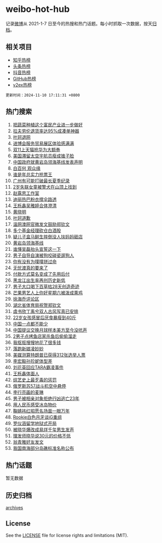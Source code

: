 # weibo-hot-hub

记录[微博](https://www.weibo.com)从 2021-1-7 日至今的热搜和热门话题。每小时抓取一次数据，按天[归档](archives)。

## 相关项目

- [知乎热榜](https://github.com/lonnyzhang423/zhihu-hot-hub)
- [头条热榜](https://github.com/lonnyzhang423/toutiao-hot-hub)
- [抖音热榜](https://github.com/lonnyzhang423/douyin-hot-hub)
- [GitHub热榜](https://github.com/lonnyzhang423/github-hot-hub)
- [v2ex热榜](https://github.com/lonnyzhang423/v2ex-hot-hub)


`更新时间：2024-11-10 17:11:31 +0800`

## 热门搜索

1. [把蔬菜种植这个富民产业进一步做好](https://m.weibo.cn/search?containerid=100103type%3D1%26t%3D10%26q%3D%23%E6%8A%8A%E8%94%AC%E8%8F%9C%E7%A7%8D%E6%A4%8D%E8%BF%99%E4%B8%AA%E5%AF%8C%E6%B0%91%E4%BA%A7%E4%B8%9A%E8%BF%9B%E4%B8%80%E6%AD%A5%E5%81%9A%E5%A5%BD%23&stream_entry_id=51&isnewpage=1&extparam=seat%3D1%26c_type%3D51%26pos%3D0%26q%3D%2523%25E6%258A%258A%25E8%2594%25AC%25E8%258F%259C%25E7%25A7%258D%25E6%25A4%258D%25E8%25BF%2599%25E4%25B8%25AA%25E5%25AF%258C%25E6%25B0%2591%25E4%25BA%25A7%25E4%25B8%259A%25E8%25BF%259B%25E4%25B8%2580%25E6%25AD%25A5%25E5%2581%259A%25E5%25A5%25BD%2523%26dgr%3D0%26filter_type%3Drealtimehot%26stream_entry_id%3D51%26cate%3D10103%26display_time%3D1731229890%26pre_seqid%3D17312298904489368049145)
1. [拉夫劳伦退货率达95%成凑单神器](https://m.weibo.cn/search?containerid=100103type%3D1%26t%3D10%26q%3D%23%E6%8B%89%E5%A4%AB%E5%8A%B3%E4%BC%A6%E9%80%80%E8%B4%A7%E7%8E%87%E8%BE%BE95%25%E6%88%90%E5%87%91%E5%8D%95%E7%A5%9E%E5%99%A8%23&stream_entry_id=31&isnewpage=1&extparam=seat%3D1%26flag%3D1%26pos%3D0%26q%3D%2523%25E6%258B%2589%25E5%25A4%25AB%25E5%258A%25B3%25E4%25BC%25A6%25E9%2580%2580%25E8%25B4%25A7%25E7%258E%2587%25E8%25BE%25BE95%2525%25E6%2588%2590%25E5%2587%2591%25E5%258D%2595%25E7%25A5%259E%25E5%2599%25A8%2523%26dgr%3D0%26lcate%3D5001%26filter_type%3Drealtimehot%26band_rank%3D1%26realpos%3D1%26stream_entry_id%3D31%26c_type%3D31%26cate%3D5001%26display_time%3D1731229890%26pre_seqid%3D17312298904489368049145)
1. [叶珂退网](https://m.weibo.cn/search?containerid=100103type%3D1%26t%3D10%26q%3D%23%E5%8F%B6%E7%8F%82%E9%80%80%E7%BD%91%23&stream_entry_id=31&isnewpage=1&extparam=seat%3D1%26flag%3D2%26pos%3D1%26q%3D%2523%25E5%258F%25B6%25E7%258F%2582%25E9%2580%2580%25E7%25BD%2591%2523%26dgr%3D0%26lcate%3D5001%26filter_type%3Drealtimehot%26band_rank%3D2%26realpos%3D2%26stream_entry_id%3D31%26c_type%3D31%26cate%3D5001%26display_time%3D1731229890%26pre_seqid%3D17312298904489368049145)
1. [进博会服务贸易展区体验感满满](https://m.weibo.cn/search?containerid=100103type%3D1%26t%3D10%26q%3D%23%E8%BF%9B%E5%8D%9A%E4%BC%9A%E6%9C%8D%E5%8A%A1%E8%B4%B8%E6%98%93%E5%B1%95%E5%8C%BA%E4%BD%93%E9%AA%8C%E6%84%9F%E6%BB%A1%E6%BB%A1%23&stream_entry_id=31&isnewpage=1&extparam=seat%3D1%26flag%3D1%26pos%3D2%26q%3D%2523%25E8%25BF%259B%25E5%258D%259A%25E4%25BC%259A%25E6%259C%258D%25E5%258A%25A1%25E8%25B4%25B8%25E6%2598%2593%25E5%25B1%2595%25E5%258C%25BA%25E4%25BD%2593%25E9%25AA%258C%25E6%2584%259F%25E6%25BB%25A1%25E6%25BB%25A1%2523%26dgr%3D0%26lcate%3D5001%26filter_type%3Drealtimehot%26band_rank%3D3%26realpos%3D3%26stream_entry_id%3D31%26c_type%3D31%26cate%3D5001%26display_time%3D1731229890%26pre_seqid%3D17312298904489368049145)
1. [双11上天猫抢华为大额券](https://m.weibo.cn/search?containerid=100103type%3D1%26t%3D10%26q%3D%23%E5%8F%8C11%E4%B8%8A%E5%A4%A9%E7%8C%AB%E6%8A%A2%E5%8D%8E%E4%B8%BA%E5%A4%A7%E9%A2%9D%E5%88%B8%23&stream_entry_id=31&isnewpage=1&extparam=seat%3D1%26pos%3D3%26stream_entry_id%3D31%26dgr%3D0%26adid%3D263686%26topic_ad%3D1%26q%3D%2523%25E5%258F%258C11%25E4%25B8%258A%25E5%25A4%25A9%25E7%258C%25AB%25E6%258A%25A2%25E5%258D%258E%25E4%25B8%25BA%25E5%25A4%25A7%25E9%25A2%259D%25E5%2588%25B8%2523%26filter_type%3Drealtimehot%26band_rank%3D4%26c_type%3D31%26lcate%3D5001%26is_ad_pos%3D1%26cate%3D5001%26display_time%3D1731229890%26pre_seqid%3D17312298904489368049145)
1. [美国滞留太空宇航员瘦成锥子脸](https://m.weibo.cn/search?containerid=100103type%3D1%26t%3D10%26q%3D%23%E7%BE%8E%E5%9B%BD%E6%BB%9E%E7%95%99%E5%A4%AA%E7%A9%BA%E5%AE%87%E8%88%AA%E5%91%98%E7%98%A6%E6%88%90%E9%94%A5%E5%AD%90%E8%84%B8%23&stream_entry_id=31&isnewpage=1&extparam=seat%3D1%26flag%3D0%26pos%3D4%26q%3D%2523%25E7%25BE%258E%25E5%259B%25BD%25E6%25BB%259E%25E7%2595%2599%25E5%25A4%25AA%25E7%25A9%25BA%25E5%25AE%2587%25E8%2588%25AA%25E5%2591%2598%25E7%2598%25A6%25E6%2588%2590%25E9%2594%25A5%25E5%25AD%2590%25E8%2584%25B8%2523%26dgr%3D0%26lcate%3D5001%26filter_type%3Drealtimehot%26band_rank%3D4%26realpos%3D4%26stream_entry_id%3D31%26c_type%3D31%26cate%3D5001%26display_time%3D1731229890%26pre_seqid%3D17312298904489368049145)
1. [中国政府就黄岩岛领海基线发表声明](https://m.weibo.cn/search?containerid=100103type%3D1%26t%3D10%26q%3D%23%E4%B8%AD%E5%9B%BD%E6%94%BF%E5%BA%9C%E5%B0%B1%E9%BB%84%E5%B2%A9%E5%B2%9B%E9%A2%86%E6%B5%B7%E5%9F%BA%E7%BA%BF%E5%8F%91%E8%A1%A8%E5%A3%B0%E6%98%8E%23&stream_entry_id=31&isnewpage=1&extparam=seat%3D1%26flag%3D1%26pos%3D5%26q%3D%2523%25E4%25B8%25AD%25E5%259B%25BD%25E6%2594%25BF%25E5%25BA%259C%25E5%25B0%25B1%25E9%25BB%2584%25E5%25B2%25A9%25E5%25B2%259B%25E9%25A2%2586%25E6%25B5%25B7%25E5%259F%25BA%25E7%25BA%25BF%25E5%258F%2591%25E8%25A1%25A8%25E5%25A3%25B0%25E6%2598%258E%2523%26dgr%3D0%26lcate%3D5001%26filter_type%3Drealtimehot%26band_rank%3D5%26realpos%3D5%26stream_entry_id%3D31%26c_type%3D31%26cate%3D5001%26display_time%3D1731229890%26pre_seqid%3D17312298904489368049145)
1. [白百何 观众缘](https://m.weibo.cn/search?containerid=100103type%3D1%26t%3D10%26q%3D%E7%99%BD%E7%99%BE%E4%BD%95+%E8%A7%82%E4%BC%97%E7%BC%98&stream_entry_id=31&isnewpage=1&extparam=seat%3D1%26flag%3D1%26pos%3D6%26q%3D%25E7%2599%25BD%25E7%2599%25BE%25E4%25BD%2595%2520%25E8%25A7%2582%25E4%25BC%2597%25E7%25BC%2598%26dgr%3D0%26lcate%3D5001%26filter_type%3Drealtimehot%26band_rank%3D6%26realpos%3D6%26stream_entry_id%3D31%26c_type%3D31%26cate%3D5001%26display_time%3D1731229890%26pre_seqid%3D17312298904489368049145)
1. [谁是年总实力抢票王](https://m.weibo.cn/search?containerid=100103type%3D1%26t%3D10%26q%3D%23%E8%B0%81%E6%98%AF%E5%B9%B4%E6%80%BB%E5%AE%9E%E5%8A%9B%E6%8A%A2%E7%A5%A8%E7%8E%8B%23&stream_entry_id=31&isnewpage=1&extparam=seat%3D1%26pos%3D7%26stream_entry_id%3D31%26dgr%3D0%26adid%3D263789%26q%3D%2523%25E8%25B0%2581%25E6%2598%25AF%25E5%25B9%25B4%25E6%2580%25BB%25E5%25AE%259E%25E5%258A%259B%25E6%258A%25A2%25E7%25A5%25A8%25E7%258E%258B%2523%26filter_type%3Drealtimehot%26band_rank%3D7%26c_type%3D31%26lcate%3D5001%26is_ad_pos%3D1%26cate%3D5001%26display_time%3D1731229890%26pre_seqid%3D17312298904489368049145)
1. [广州有可能打破最长夏季纪录](https://m.weibo.cn/search?containerid=100103type%3D1%26t%3D10%26q%3D%23%E5%B9%BF%E5%B7%9E%E6%9C%89%E5%8F%AF%E8%83%BD%E6%89%93%E7%A0%B4%E6%9C%80%E9%95%BF%E5%A4%8F%E5%AD%A3%E7%BA%AA%E5%BD%95%23&stream_entry_id=31&isnewpage=1&extparam=seat%3D1%26flag%3D0%26pos%3D8%26q%3D%2523%25E5%25B9%25BF%25E5%25B7%259E%25E6%259C%2589%25E5%258F%25AF%25E8%2583%25BD%25E6%2589%2593%25E7%25A0%25B4%25E6%259C%2580%25E9%2595%25BF%25E5%25A4%258F%25E5%25AD%25A3%25E7%25BA%25AA%25E5%25BD%2595%2523%26dgr%3D0%26lcate%3D5001%26filter_type%3Drealtimehot%26band_rank%3D7%26realpos%3D7%26stream_entry_id%3D31%26c_type%3D31%26cate%3D5001%26display_time%3D1731229890%26pre_seqid%3D17312298904489368049145)
1. [2岁失联女童被警犬在山顶上找到](https://m.weibo.cn/search?containerid=100103type%3D1%26t%3D10%26q%3D%232%E5%B2%81%E5%A4%B1%E8%81%94%E5%A5%B3%E7%AB%A5%E8%A2%AB%E8%AD%A6%E7%8A%AC%E5%9C%A8%E5%B1%B1%E9%A1%B6%E4%B8%8A%E6%89%BE%E5%88%B0%23&stream_entry_id=31&isnewpage=1&extparam=seat%3D1%26flag%3D0%26pos%3D9%26q%3D%25232%25E5%25B2%2581%25E5%25A4%25B1%25E8%2581%2594%25E5%25A5%25B3%25E7%25AB%25A5%25E8%25A2%25AB%25E8%25AD%25A6%25E7%258A%25AC%25E5%259C%25A8%25E5%25B1%25B1%25E9%25A1%25B6%25E4%25B8%258A%25E6%2589%25BE%25E5%2588%25B0%2523%26dgr%3D0%26lcate%3D5001%26filter_type%3Drealtimehot%26band_rank%3D8%26realpos%3D8%26stream_entry_id%3D31%26c_type%3D31%26cate%3D5001%26display_time%3D1731229890%26pre_seqid%3D17312298904489368049145)
1. [赵露思工作室](https://m.weibo.cn/search?containerid=100103type%3D1%26t%3D10%26q%3D%E8%B5%B5%E9%9C%B2%E6%80%9D%E5%B7%A5%E4%BD%9C%E5%AE%A4&stream_entry_id=31&isnewpage=1&extparam=seat%3D1%26flag%3D1%26pos%3D10%26q%3D%25E8%25B5%25B5%25E9%259C%25B2%25E6%2580%259D%25E5%25B7%25A5%25E4%25BD%259C%25E5%25AE%25A4%26dgr%3D0%26lcate%3D5001%26filter_type%3Drealtimehot%26band_rank%3D9%26realpos%3D9%26stream_entry_id%3D31%26c_type%3D31%26cate%3D5001%26display_time%3D1731229890%26pre_seqid%3D17312298904489368049145)
1. [迪丽热巴粉衣撑伞路透](https://m.weibo.cn/search?containerid=100103type%3D1%26t%3D10%26q%3D%23%E8%BF%AA%E4%B8%BD%E7%83%AD%E5%B7%B4%E7%B2%89%E8%A1%A3%E6%92%91%E4%BC%9E%E8%B7%AF%E9%80%8F%23&stream_entry_id=31&isnewpage=1&extparam=seat%3D1%26flag%3D0%26pos%3D11%26q%3D%2523%25E8%25BF%25AA%25E4%25B8%25BD%25E7%2583%25AD%25E5%25B7%25B4%25E7%25B2%2589%25E8%25A1%25A3%25E6%2592%2591%25E4%25BC%259E%25E8%25B7%25AF%25E9%2580%258F%2523%26dgr%3D0%26lcate%3D5001%26filter_type%3Drealtimehot%26band_rank%3D10%26realpos%3D10%26stream_entry_id%3D31%26c_type%3D31%26cate%3D5001%26display_time%3D1731229890%26pre_seqid%3D17312298904489368049145)
1. [王栎鑫吴雅婷合体澄清](https://m.weibo.cn/search?containerid=100103type%3D1%26t%3D10%26q%3D%23%E7%8E%8B%E6%A0%8E%E9%91%AB%E5%90%B4%E9%9B%85%E5%A9%B7%E5%90%88%E4%BD%93%E6%BE%84%E6%B8%85%23&stream_entry_id=31&isnewpage=1&extparam=seat%3D1%26flag%3D2%26pos%3D12%26q%3D%2523%25E7%258E%258B%25E6%25A0%258E%25E9%2591%25AB%25E5%2590%25B4%25E9%259B%2585%25E5%25A9%25B7%25E5%2590%2588%25E4%25BD%2593%25E6%25BE%2584%25E6%25B8%2585%2523%26dgr%3D0%26lcate%3D5001%26filter_type%3Drealtimehot%26band_rank%3D11%26realpos%3D11%26stream_entry_id%3D31%26c_type%3D31%26cate%3D5001%26display_time%3D1731229890%26pre_seqid%3D17312298904489368049145)
1. [黄晓明](https://m.weibo.cn/search?containerid=100103type%3D1%26t%3D10%26q%3D%E9%BB%84%E6%99%93%E6%98%8E&stream_entry_id=31&isnewpage=1&extparam=seat%3D1%26flag%3D2%26pos%3D13%26q%3D%25E9%25BB%2584%25E6%2599%2593%25E6%2598%258E%26dgr%3D0%26lcate%3D5001%26filter_type%3Drealtimehot%26band_rank%3D12%26realpos%3D12%26stream_entry_id%3D31%26c_type%3D31%26cate%3D5001%26display_time%3D1731229890%26pre_seqid%3D17312298904489368049145)
1. [叶珂道歉](https://m.weibo.cn/search?containerid=100103type%3D1%26t%3D10%26q%3D%23%E5%8F%B6%E7%8F%82%E9%81%93%E6%AD%89%23&stream_entry_id=31&isnewpage=1&extparam=seat%3D1%26flag%3D0%26pos%3D14%26q%3D%2523%25E5%258F%25B6%25E7%258F%2582%25E9%2581%2593%25E6%25AD%2589%2523%26dgr%3D0%26lcate%3D5001%26filter_type%3Drealtimehot%26band_rank%3D13%26realpos%3D13%26stream_entry_id%3D31%26c_type%3D31%26cate%3D5001%26display_time%3D1731229890%26pre_seqid%3D17312298904489368049145)
1. [温网澳网官微发文鼓励郑钦文](https://m.weibo.cn/search?containerid=100103type%3D1%26t%3D10%26q%3D%23%E6%B8%A9%E7%BD%91%E6%BE%B3%E7%BD%91%E5%AE%98%E5%BE%AE%E5%8F%91%E6%96%87%E9%BC%93%E5%8A%B1%E9%83%91%E9%92%A6%E6%96%87%23&stream_entry_id=31&isnewpage=1&extparam=seat%3D1%26flag%3D1%26pos%3D15%26q%3D%2523%25E6%25B8%25A9%25E7%25BD%2591%25E6%25BE%25B3%25E7%25BD%2591%25E5%25AE%2598%25E5%25BE%25AE%25E5%258F%2591%25E6%2596%2587%25E9%25BC%2593%25E5%258A%25B1%25E9%2583%2591%25E9%2592%25A6%25E6%2596%2587%2523%26dgr%3D0%26lcate%3D5001%26filter_type%3Drealtimehot%26band_rank%3D14%26realpos%3D14%26stream_entry_id%3D31%26c_type%3D31%26cate%3D5001%26display_time%3D1731229890%26pre_seqid%3D17312298904489368049145)
1. [多个基金经理砍仓白酒股](https://m.weibo.cn/search?containerid=100103type%3D1%26t%3D10%26q%3D%23%E5%A4%9A%E4%B8%AA%E5%9F%BA%E9%87%91%E7%BB%8F%E7%90%86%E7%A0%8D%E4%BB%93%E7%99%BD%E9%85%92%E8%82%A1%23&stream_entry_id=31&isnewpage=1&extparam=seat%3D1%26flag%3D1%26pos%3D16%26q%3D%2523%25E5%25A4%259A%25E4%25B8%25AA%25E5%259F%25BA%25E9%2587%2591%25E7%25BB%258F%25E7%2590%2586%25E7%25A0%258D%25E4%25BB%2593%25E7%2599%25BD%25E9%2585%2592%25E8%2582%25A1%2523%26dgr%3D0%26lcate%3D5001%26filter_type%3Drealtimehot%26band_rank%3D15%26realpos%3D15%26stream_entry_id%3D31%26c_type%3D31%26cate%3D5001%26display_time%3D1731229890%26pre_seqid%3D17312298904489368049145)
1. [疑儿子盒马鲜生摔倒没人扶妈妈砸店](https://m.weibo.cn/search?containerid=100103type%3D1%26t%3D10%26q%3D%23%E7%96%91%E5%84%BF%E5%AD%90%E7%9B%92%E9%A9%AC%E9%B2%9C%E7%94%9F%E6%91%94%E5%80%92%E6%B2%A1%E4%BA%BA%E6%89%B6%E5%A6%88%E5%A6%88%E7%A0%B8%E5%BA%97%23&stream_entry_id=31&isnewpage=1&extparam=seat%3D1%26flag%3D0%26pos%3D17%26q%3D%2523%25E7%2596%2591%25E5%2584%25BF%25E5%25AD%2590%25E7%259B%2592%25E9%25A9%25AC%25E9%25B2%259C%25E7%2594%259F%25E6%2591%2594%25E5%2580%2592%25E6%25B2%25A1%25E4%25BA%25BA%25E6%2589%25B6%25E5%25A6%2588%25E5%25A6%2588%25E7%25A0%25B8%25E5%25BA%2597%2523%26dgr%3D0%26lcate%3D5001%26filter_type%3Drealtimehot%26band_rank%3D16%26realpos%3D16%26stream_entry_id%3D31%26c_type%3D31%26cate%3D5001%26display_time%3D1731229890%26pre_seqid%3D17312298904489368049145)
1. [黄岩岛领海基线](https://m.weibo.cn/search?containerid=100103type%3D1%26t%3D10%26q%3D%23%E9%BB%84%E5%B2%A9%E5%B2%9B%E9%A2%86%E6%B5%B7%E5%9F%BA%E7%BA%BF%23&stream_entry_id=31&isnewpage=1&extparam=seat%3D1%26flag%3D1%26pos%3D18%26q%3D%2523%25E9%25BB%2584%25E5%25B2%25A9%25E5%25B2%259B%25E9%25A2%2586%25E6%25B5%25B7%25E5%259F%25BA%25E7%25BA%25BF%2523%26dgr%3D0%26lcate%3D5001%26filter_type%3Drealtimehot%26band_rank%3D17%26realpos%3D17%26stream_entry_id%3D31%26c_type%3D31%26cate%3D5001%26display_time%3D1731229890%26pre_seqid%3D17312298904489368049145)
1. [谁懂吴磊抬头宣誓这一下](https://m.weibo.cn/search?containerid=100103type%3D1%26t%3D10%26q%3D%23%E8%B0%81%E6%87%82%E5%90%B4%E7%A3%8A%E6%8A%AC%E5%A4%B4%E5%AE%A3%E8%AA%93%E8%BF%99%E4%B8%80%E4%B8%8B%23&stream_entry_id=31&isnewpage=1&extparam=seat%3D1%26flag%3D1%26pos%3D19%26q%3D%2523%25E8%25B0%2581%25E6%2587%2582%25E5%2590%25B4%25E7%25A3%258A%25E6%258A%25AC%25E5%25A4%25B4%25E5%25AE%25A3%25E8%25AA%2593%25E8%25BF%2599%25E4%25B8%2580%25E4%25B8%258B%2523%26dgr%3D0%26lcate%3D5001%26filter_type%3Drealtimehot%26band_rank%3D18%26realpos%3D18%26stream_entry_id%3D31%26c_type%3D31%26cate%3D5001%26display_time%3D1731229890%26pre_seqid%3D17312298904489368049145)
1. [男子自导自演被狗咬碰瓷遛狗人](https://m.weibo.cn/search?containerid=100103type%3D1%26t%3D10%26q%3D%23%E7%94%B7%E5%AD%90%E8%87%AA%E5%AF%BC%E8%87%AA%E6%BC%94%E8%A2%AB%E7%8B%97%E5%92%AC%E7%A2%B0%E7%93%B7%E9%81%9B%E7%8B%97%E4%BA%BA%23&stream_entry_id=31&isnewpage=1&extparam=seat%3D1%26flag%3D1%26pos%3D20%26q%3D%2523%25E7%2594%25B7%25E5%25AD%2590%25E8%2587%25AA%25E5%25AF%25BC%25E8%2587%25AA%25E6%25BC%2594%25E8%25A2%25AB%25E7%258B%2597%25E5%2592%25AC%25E7%25A2%25B0%25E7%2593%25B7%25E9%2581%259B%25E7%258B%2597%25E4%25BA%25BA%2523%26dgr%3D0%26lcate%3D5001%26filter_type%3Drealtimehot%26band_rank%3D19%26realpos%3D19%26stream_entry_id%3D31%26c_type%3D31%26cate%3D5001%26display_time%3D1731229890%26pre_seqid%3D17312298904489368049145)
1. [你有没有为噗噗拼过命](https://m.weibo.cn/search?containerid=100103type%3D1%26t%3D10%26q%3D%23%E4%BD%A0%E6%9C%89%E6%B2%A1%E6%9C%89%E4%B8%BA%E5%99%97%E5%99%97%E6%8B%BC%E8%BF%87%E5%91%BD%23&stream_entry_id=31&isnewpage=1&extparam=seat%3D1%26flag%3D0%26pos%3D21%26q%3D%2523%25E4%25BD%25A0%25E6%259C%2589%25E6%25B2%25A1%25E6%259C%2589%25E4%25B8%25BA%25E5%2599%2597%25E5%2599%2597%25E6%258B%25BC%25E8%25BF%2587%25E5%2591%25BD%2523%26dgr%3D0%26adid%3D263651%26stream_entry_id%3D31%26filter_type%3Drealtimehot%26band_rank%3D20%26realpos%3D20%26c_type%3D31%26lcate%3D5001%26cate%3D5001%26display_time%3D1731229890%26pre_seqid%3D17312298904489368049145)
1. [无忧渡真的要来了](https://m.weibo.cn/search?containerid=100103type%3D1%26t%3D10%26q%3D%23%E6%97%A0%E5%BF%A7%E6%B8%A1%E7%9C%9F%E7%9A%84%E8%A6%81%E6%9D%A5%E4%BA%86%23&stream_entry_id=31&isnewpage=1&extparam=seat%3D1%26flag%3D0%26pos%3D22%26q%3D%2523%25E6%2597%25A0%25E5%25BF%25A7%25E6%25B8%25A1%25E7%259C%259F%25E7%259A%2584%25E8%25A6%2581%25E6%259D%25A5%25E4%25BA%2586%2523%26dgr%3D0%26lcate%3D5001%26filter_type%3Drealtimehot%26band_rank%3D21%26realpos%3D21%26stream_entry_id%3D31%26c_type%3D31%26cate%3D5001%26display_time%3D1731229890%26pre_seqid%3D17312298904489368049145)
1. [付款方式莫名变成了先用后付](https://m.weibo.cn/search?containerid=100103type%3D1%26t%3D10%26q%3D%23%E4%BB%98%E6%AC%BE%E6%96%B9%E5%BC%8F%E8%8E%AB%E5%90%8D%E5%8F%98%E6%88%90%E4%BA%86%E5%85%88%E7%94%A8%E5%90%8E%E4%BB%98%23&stream_entry_id=31&isnewpage=1&extparam=seat%3D1%26flag%3D0%26pos%3D23%26q%3D%2523%25E4%25BB%2598%25E6%25AC%25BE%25E6%2596%25B9%25E5%25BC%258F%25E8%258E%25AB%25E5%2590%258D%25E5%258F%2598%25E6%2588%2590%25E4%25BA%2586%25E5%2585%2588%25E7%2594%25A8%25E5%2590%258E%25E4%25BB%2598%2523%26dgr%3D0%26lcate%3D5001%26filter_type%3Drealtimehot%26band_rank%3D22%26realpos%3D22%26stream_entry_id%3D31%26c_type%3D31%26cate%3D5001%26display_time%3D1731229890%26pre_seqid%3D17312298904489368049145)
1. [黑龙江出生率再创历史新低](https://m.weibo.cn/search?containerid=100103type%3D1%26t%3D10%26q%3D%23%E9%BB%91%E9%BE%99%E6%B1%9F%E5%87%BA%E7%94%9F%E7%8E%87%E5%86%8D%E5%88%9B%E5%8E%86%E5%8F%B2%E6%96%B0%E4%BD%8E%23&stream_entry_id=31&isnewpage=1&extparam=seat%3D1%26flag%3D0%26pos%3D24%26q%3D%2523%25E9%25BB%2591%25E9%25BE%2599%25E6%25B1%259F%25E5%2587%25BA%25E7%2594%259F%25E7%258E%2587%25E5%2586%258D%25E5%2588%259B%25E5%258E%2586%25E5%258F%25B2%25E6%2596%25B0%25E4%25BD%258E%2523%26dgr%3D0%26lcate%3D5001%26filter_type%3Drealtimehot%26band_rank%3D23%26realpos%3D23%26stream_entry_id%3D31%26c_type%3D31%26cate%3D5001%26display_time%3D1731229890%26pre_seqid%3D17312298904489368049145)
1. [男子大口喝下百草枯28天创造奇迹](https://m.weibo.cn/search?containerid=100103type%3D1%26t%3D10%26q%3D%23%E7%94%B7%E5%AD%90%E5%A4%A7%E5%8F%A3%E5%96%9D%E4%B8%8B%E7%99%BE%E8%8D%89%E6%9E%AF28%E5%A4%A9%E5%88%9B%E9%80%A0%E5%A5%87%E8%BF%B9%23&stream_entry_id=31&isnewpage=1&extparam=seat%3D1%26flag%3D0%26pos%3D25%26q%3D%2523%25E7%2594%25B7%25E5%25AD%2590%25E5%25A4%25A7%25E5%258F%25A3%25E5%2596%259D%25E4%25B8%258B%25E7%2599%25BE%25E8%258D%2589%25E6%259E%25AF28%25E5%25A4%25A9%25E5%2588%259B%25E9%2580%25A0%25E5%25A5%2587%25E8%25BF%25B9%2523%26dgr%3D0%26lcate%3D5001%26filter_type%3Drealtimehot%26band_rank%3D24%26realpos%3D24%26stream_entry_id%3D31%26c_type%3D31%26cate%3D5001%26display_time%3D1731229890%26pre_seqid%3D17312298904489368049145)
1. [芒果男艺人上你好星期六被泼成熏鸡](https://m.weibo.cn/search?containerid=100103type%3D1%26t%3D10%26q%3D%E8%8A%92%E6%9E%9C%E7%94%B7%E8%89%BA%E4%BA%BA%E4%B8%8A%E4%BD%A0%E5%A5%BD%E6%98%9F%E6%9C%9F%E5%85%AD%E8%A2%AB%E6%B3%BC%E6%88%90%E7%86%8F%E9%B8%A1&stream_entry_id=31&isnewpage=1&extparam=seat%3D1%26flag%3D1%26pos%3D26%26q%3D%25E8%258A%2592%25E6%259E%259C%25E7%2594%25B7%25E8%2589%25BA%25E4%25BA%25BA%25E4%25B8%258A%25E4%25BD%25A0%25E5%25A5%25BD%25E6%2598%259F%25E6%259C%259F%25E5%2585%25AD%25E8%25A2%25AB%25E6%25B3%25BC%25E6%2588%2590%25E7%2586%258F%25E9%25B8%25A1%26dgr%3D0%26lcate%3D5001%26filter_type%3Drealtimehot%26band_rank%3D25%26realpos%3D25%26stream_entry_id%3D31%26c_type%3D31%26cate%3D5001%26display_time%3D1731229890%26pre_seqid%3D17312298904489368049145)
1. [徐海乔评论区](https://m.weibo.cn/search?containerid=100103type%3D1%26t%3D10%26q%3D%E5%BE%90%E6%B5%B7%E4%B9%94%E8%AF%84%E8%AE%BA%E5%8C%BA&stream_entry_id=31&isnewpage=1&extparam=seat%3D1%26flag%3D0%26pos%3D27%26q%3D%25E5%25BE%2590%25E6%25B5%25B7%25E4%25B9%2594%25E8%25AF%2584%25E8%25AE%25BA%25E5%258C%25BA%26dgr%3D0%26lcate%3D5001%26filter_type%3Drealtimehot%26band_rank%3D26%26realpos%3D26%26stream_entry_id%3D31%26c_type%3D31%26cate%3D5001%26display_time%3D1731229890%26pre_seqid%3D17312298904489368049145)
1. [湖北省体育局祝贺郑钦文](https://m.weibo.cn/search?containerid=100103type%3D1%26t%3D10%26q%3D%23%E6%B9%96%E5%8C%97%E7%9C%81%E4%BD%93%E8%82%B2%E5%B1%80%E7%A5%9D%E8%B4%BA%E9%83%91%E9%92%A6%E6%96%87%23&stream_entry_id=31&isnewpage=1&extparam=seat%3D1%26flag%3D1%26pos%3D28%26q%3D%2523%25E6%25B9%2596%25E5%258C%2597%25E7%259C%2581%25E4%25BD%2593%25E8%2582%25B2%25E5%25B1%2580%25E7%25A5%259D%25E8%25B4%25BA%25E9%2583%2591%25E9%2592%25A6%25E6%2596%2587%2523%26dgr%3D0%26lcate%3D5001%26filter_type%3Drealtimehot%26band_rank%3D27%26realpos%3D27%26stream_entry_id%3D31%26c_type%3D31%26cate%3D5001%26display_time%3D1731229890%26pre_seqid%3D17312298904489368049145)
1. [虞书欣丁禹兮双人古风写真已安排](https://m.weibo.cn/search?containerid=100103type%3D1%26t%3D10%26q%3D%23%E8%99%9E%E4%B9%A6%E6%AC%A3%E4%B8%81%E7%A6%B9%E5%85%AE%E5%8F%8C%E4%BA%BA%E5%8F%A4%E9%A3%8E%E5%86%99%E7%9C%9F%E5%B7%B2%E5%AE%89%E6%8E%92%23&stream_entry_id=31&isnewpage=1&extparam=seat%3D1%26flag%3D1%26pos%3D29%26q%3D%2523%25E8%2599%259E%25E4%25B9%25A6%25E6%25AC%25A3%25E4%25B8%2581%25E7%25A6%25B9%25E5%2585%25AE%25E5%258F%258C%25E4%25BA%25BA%25E5%258F%25A4%25E9%25A3%258E%25E5%2586%2599%25E7%259C%259F%25E5%25B7%25B2%25E5%25AE%2589%25E6%258E%2592%2523%26dgr%3D0%26lcate%3D5001%26filter_type%3Drealtimehot%26band_rank%3D28%26realpos%3D28%26stream_entry_id%3D31%26c_type%3D31%26cate%3D5001%26display_time%3D1731229890%26pre_seqid%3D17312298904489368049145)
1. [22岁女孩感冒后厌食暴瘦到40斤](https://m.weibo.cn/search?containerid=100103type%3D1%26t%3D10%26q%3D%2322%E5%B2%81%E5%A5%B3%E5%AD%A9%E6%84%9F%E5%86%92%E5%90%8E%E5%8E%8C%E9%A3%9F%E6%9A%B4%E7%98%A6%E5%88%B040%E6%96%A4%23&stream_entry_id=31&isnewpage=1&extparam=seat%3D1%26flag%3D0%26pos%3D30%26q%3D%252322%25E5%25B2%2581%25E5%25A5%25B3%25E5%25AD%25A9%25E6%2584%259F%25E5%2586%2592%25E5%2590%258E%25E5%258E%258C%25E9%25A3%259F%25E6%259A%25B4%25E7%2598%25A6%25E5%2588%25B040%25E6%2596%25A4%2523%26dgr%3D0%26lcate%3D5001%26filter_type%3Drealtimehot%26band_rank%3D29%26realpos%3D29%26stream_entry_id%3D31%26c_type%3D31%26cate%3D5001%26display_time%3D1731229890%26pre_seqid%3D17312298904489368049145)
1. [中国一点都不能少](https://m.weibo.cn/search?containerid=100103type%3D1%26t%3D10%26q%3D%23%E4%B8%AD%E5%9B%BD%E4%B8%80%E7%82%B9%E9%83%BD%E4%B8%8D%E8%83%BD%E5%B0%91%23&stream_entry_id=31&isnewpage=1&extparam=seat%3D1%26flag%3D1%26pos%3D31%26q%3D%2523%25E4%25B8%25AD%25E5%259B%25BD%25E4%25B8%2580%25E7%2582%25B9%25E9%2583%25BD%25E4%25B8%258D%25E8%2583%25BD%25E5%25B0%2591%2523%26dgr%3D0%26lcate%3D5001%26filter_type%3Drealtimehot%26band_rank%3D30%26realpos%3D30%26stream_entry_id%3D31%26c_type%3D31%26cate%3D5001%26display_time%3D1731229890%26pre_seqid%3D17312298904489368049145)
1. [中国提议交换月球样本美方至今没吭声](https://m.weibo.cn/search?containerid=100103type%3D1%26t%3D10%26q%3D%23%E4%B8%AD%E5%9B%BD%E6%8F%90%E8%AE%AE%E4%BA%A4%E6%8D%A2%E6%9C%88%E7%90%83%E6%A0%B7%E6%9C%AC%E7%BE%8E%E6%96%B9%E8%87%B3%E4%BB%8A%E6%B2%A1%E5%90%AD%E5%A3%B0%23&stream_entry_id=31&isnewpage=1&extparam=seat%3D1%26flag%3D0%26pos%3D32%26q%3D%2523%25E4%25B8%25AD%25E5%259B%25BD%25E6%258F%2590%25E8%25AE%25AE%25E4%25BA%25A4%25E6%258D%25A2%25E6%259C%2588%25E7%2590%2583%25E6%25A0%25B7%25E6%259C%25AC%25E7%25BE%258E%25E6%2596%25B9%25E8%2587%25B3%25E4%25BB%258A%25E6%25B2%25A1%25E5%2590%25AD%25E5%25A3%25B0%2523%26dgr%3D0%26lcate%3D5001%26filter_type%3Drealtimehot%26band_rank%3D31%26realpos%3D31%26stream_entry_id%3D31%26c_type%3D31%26cate%3D5001%26display_time%3D1731229890%26pre_seqid%3D17312298904489368049145)
1. [2男子点烤鱼店家杀鱼后偷偷溜走](https://m.weibo.cn/search?containerid=100103type%3D1%26t%3D10%26q%3D%232%E7%94%B7%E5%AD%90%E7%82%B9%E7%83%A4%E9%B1%BC%E5%BA%97%E5%AE%B6%E6%9D%80%E9%B1%BC%E5%90%8E%E5%81%B7%E5%81%B7%E6%BA%9C%E8%B5%B0%23&stream_entry_id=31&isnewpage=1&extparam=seat%3D1%26flag%3D0%26pos%3D33%26q%3D%25232%25E7%2594%25B7%25E5%25AD%2590%25E7%2582%25B9%25E7%2583%25A4%25E9%25B1%25BC%25E5%25BA%2597%25E5%25AE%25B6%25E6%259D%2580%25E9%25B1%25BC%25E5%2590%258E%25E5%2581%25B7%25E5%2581%25B7%25E6%25BA%259C%25E8%25B5%25B0%2523%26dgr%3D0%26lcate%3D5001%26filter_type%3Drealtimehot%26band_rank%3D32%26realpos%3D32%26stream_entry_id%3D31%26c_type%3D31%26cate%3D5001%26display_time%3D1731229890%26pre_seqid%3D17312298904489368049145)
1. [我抠抠搜搜地花了很多钱](https://m.weibo.cn/search?containerid=100103type%3D1%26t%3D10%26q%3D%E6%88%91%E6%8A%A0%E6%8A%A0%E6%90%9C%E6%90%9C%E5%9C%B0%E8%8A%B1%E4%BA%86%E5%BE%88%E5%A4%9A%E9%92%B1&stream_entry_id=31&isnewpage=1&extparam=seat%3D1%26flag%3D1%26pos%3D34%26q%3D%25E6%2588%2591%25E6%258A%25A0%25E6%258A%25A0%25E6%2590%259C%25E6%2590%259C%25E5%259C%25B0%25E8%258A%25B1%25E4%25BA%2586%25E5%25BE%2588%25E5%25A4%259A%25E9%2592%25B1%26dgr%3D0%26lcate%3D5001%26filter_type%3Drealtimehot%26band_rank%3D33%26realpos%3D33%26stream_entry_id%3D31%26c_type%3D31%26cate%3D5001%26display_time%3D1731229890%26pre_seqid%3D17312298904489368049145)
1. [落跑新娘凌妙妙](https://m.weibo.cn/search?containerid=100103type%3D1%26t%3D10%26q%3D%23%E8%90%BD%E8%B7%91%E6%96%B0%E5%A8%98%E5%87%8C%E5%A6%99%E5%A6%99%23&stream_entry_id=31&isnewpage=1&extparam=seat%3D1%26flag%3D0%26pos%3D35%26q%3D%2523%25E8%2590%25BD%25E8%25B7%2591%25E6%2596%25B0%25E5%25A8%2598%25E5%2587%258C%25E5%25A6%2599%25E5%25A6%2599%2523%26dgr%3D0%26lcate%3D5001%26filter_type%3Drealtimehot%26band_rank%3D34%26realpos%3D34%26stream_entry_id%3D31%26c_type%3D31%26cate%3D5001%26display_time%3D1731229890%26pre_seqid%3D17312298904489368049145)
1. [美媒测算特朗普已获得312张选举人票](https://m.weibo.cn/search?containerid=100103type%3D1%26t%3D10%26q%3D%23%E7%BE%8E%E5%AA%92%E6%B5%8B%E7%AE%97%E7%89%B9%E6%9C%97%E6%99%AE%E5%B7%B2%E8%8E%B7%E5%BE%97312%E5%BC%A0%E9%80%89%E4%B8%BE%E4%BA%BA%E7%A5%A8%23&stream_entry_id=31&isnewpage=1&extparam=seat%3D1%26flag%3D0%26pos%3D36%26q%3D%2523%25E7%25BE%258E%25E5%25AA%2592%25E6%25B5%258B%25E7%25AE%2597%25E7%2589%25B9%25E6%259C%2597%25E6%2599%25AE%25E5%25B7%25B2%25E8%258E%25B7%25E5%25BE%2597312%25E5%25BC%25A0%25E9%2580%2589%25E4%25B8%25BE%25E4%25BA%25BA%25E7%25A5%25A8%2523%26dgr%3D0%26lcate%3D5001%26filter_type%3Drealtimehot%26band_rank%3D35%26realpos%3D35%26stream_entry_id%3D31%26c_type%3D31%26cate%3D5001%26display_time%3D1731229890%26pre_seqid%3D17312298904489368049145)
1. [李宏毅孙珍妮体型差](https://m.weibo.cn/search?containerid=100103type%3D1%26t%3D10%26q%3D%E6%9D%8E%E5%AE%8F%E6%AF%85%E5%AD%99%E7%8F%8D%E5%A6%AE%E4%BD%93%E5%9E%8B%E5%B7%AE&stream_entry_id=31&isnewpage=1&extparam=seat%3D1%26flag%3D1%26pos%3D37%26q%3D%25E6%259D%258E%25E5%25AE%258F%25E6%25AF%2585%25E5%25AD%2599%25E7%258F%258D%25E5%25A6%25AE%25E4%25BD%2593%25E5%259E%258B%25E5%25B7%25AE%26dgr%3D0%26lcate%3D5001%26filter_type%3Drealtimehot%26band_rank%3D36%26realpos%3D36%26stream_entry_id%3D31%26c_type%3D31%26cate%3D5001%26display_time%3D1731229890%26pre_seqid%3D17312298904489368049145)
1. [刘花英回应TARA霸凌事件](https://m.weibo.cn/search?containerid=100103type%3D1%26t%3D10%26q%3D%23%E5%88%98%E8%8A%B1%E8%8B%B1%E5%9B%9E%E5%BA%94TARA%E9%9C%B8%E5%87%8C%E4%BA%8B%E4%BB%B6%23&stream_entry_id=31&isnewpage=1&extparam=seat%3D1%26flag%3D1%26pos%3D38%26q%3D%2523%25E5%2588%2598%25E8%258A%25B1%25E8%258B%25B1%25E5%259B%259E%25E5%25BA%2594TARA%25E9%259C%25B8%25E5%2587%258C%25E4%25BA%258B%25E4%25BB%25B6%2523%26dgr%3D0%26lcate%3D5001%26filter_type%3Drealtimehot%26band_rank%3D37%26realpos%3D37%26stream_entry_id%3D31%26c_type%3D31%26cate%3D5001%26display_time%3D1731229890%26pre_seqid%3D17312298904489368049145)
1. [王栎鑫体面人](https://m.weibo.cn/search?containerid=100103type%3D1%26t%3D10%26q%3D%23%E7%8E%8B%E6%A0%8E%E9%91%AB%E4%BD%93%E9%9D%A2%E4%BA%BA%23&stream_entry_id=31&isnewpage=1&extparam=seat%3D1%26flag%3D1%26pos%3D39%26q%3D%2523%25E7%258E%258B%25E6%25A0%258E%25E9%2591%25AB%25E4%25BD%2593%25E9%259D%25A2%25E4%25BA%25BA%2523%26dgr%3D0%26lcate%3D5001%26filter_type%3Drealtimehot%26band_rank%3D38%26realpos%3D38%26stream_entry_id%3D31%26c_type%3D31%26cate%3D5001%26display_time%3D1731229890%26pre_seqid%3D17312298904489368049145)
1. [综艺史上最歹毒的惩罚](https://m.weibo.cn/search?containerid=100103type%3D1%26t%3D10%26q%3D%E7%BB%BC%E8%89%BA%E5%8F%B2%E4%B8%8A%E6%9C%80%E6%AD%B9%E6%AF%92%E7%9A%84%E6%83%A9%E7%BD%9A&stream_entry_id=31&isnewpage=1&extparam=seat%3D1%26flag%3D1%26pos%3D40%26q%3D%25E7%25BB%25BC%25E8%2589%25BA%25E5%258F%25B2%25E4%25B8%258A%25E6%259C%2580%25E6%25AD%25B9%25E6%25AF%2592%25E7%259A%2584%25E6%2583%25A9%25E7%25BD%259A%26dgr%3D0%26lcate%3D5001%26filter_type%3Drealtimehot%26band_rank%3D39%26realpos%3D39%26stream_entry_id%3D31%26c_type%3D31%26cate%3D5001%26display_time%3D1731229890%26pre_seqid%3D17312298904489368049145)
1. [俄罗斯苏57战斗机空中悬停](https://m.weibo.cn/search?containerid=100103type%3D1%26t%3D10%26q%3D%23%E4%BF%84%E7%BD%97%E6%96%AF%E8%8B%8F57%E6%88%98%E6%96%97%E6%9C%BA%E7%A9%BA%E4%B8%AD%E6%82%AC%E5%81%9C%23&stream_entry_id=31&isnewpage=1&extparam=seat%3D1%26flag%3D1%26pos%3D41%26q%3D%2523%25E4%25BF%2584%25E7%25BD%2597%25E6%2596%25AF%25E8%258B%258F57%25E6%2588%2598%25E6%2596%2597%25E6%259C%25BA%25E7%25A9%25BA%25E4%25B8%25AD%25E6%2582%25AC%25E5%2581%259C%2523%26dgr%3D0%26lcate%3D5001%26filter_type%3Drealtimehot%26band_rank%3D40%26realpos%3D40%26stream_entry_id%3D31%26c_type%3D31%26cate%3D5001%26display_time%3D1731229890%26pre_seqid%3D17312298904489368049145)
1. [李行亮画的麦琳](https://m.weibo.cn/search?containerid=100103type%3D1%26t%3D10%26q%3D%E6%9D%8E%E8%A1%8C%E4%BA%AE%E7%94%BB%E7%9A%84%E9%BA%A6%E7%90%B3&stream_entry_id=31&isnewpage=1&extparam=seat%3D1%26flag%3D0%26pos%3D42%26q%3D%25E6%259D%258E%25E8%25A1%258C%25E4%25BA%25AE%25E7%2594%25BB%25E7%259A%2584%25E9%25BA%25A6%25E7%2590%25B3%26dgr%3D0%26lcate%3D5001%26filter_type%3Drealtimehot%26band_rank%3D41%26realpos%3D41%26stream_entry_id%3D31%26c_type%3D31%26cate%3D5001%26display_time%3D1731229890%26pre_seqid%3D17312298904489368049145)
1. [男子被相亲对象拒绝行凶逃亡23年](https://m.weibo.cn/search?containerid=100103type%3D1%26t%3D10%26q%3D%23%E7%94%B7%E5%AD%90%E8%A2%AB%E7%9B%B8%E4%BA%B2%E5%AF%B9%E8%B1%A1%E6%8B%92%E7%BB%9D%E8%A1%8C%E5%87%B6%E9%80%83%E4%BA%A123%E5%B9%B4%23&stream_entry_id=31&isnewpage=1&extparam=seat%3D1%26flag%3D1%26pos%3D43%26q%3D%2523%25E7%2594%25B7%25E5%25AD%2590%25E8%25A2%25AB%25E7%259B%25B8%25E4%25BA%25B2%25E5%25AF%25B9%25E8%25B1%25A1%25E6%258B%2592%25E7%25BB%259D%25E8%25A1%258C%25E5%2587%25B6%25E9%2580%2583%25E4%25BA%25A123%25E5%25B9%25B4%2523%26dgr%3D0%26lcate%3D5001%26filter_type%3Drealtimehot%26band_rank%3D42%26realpos%3D42%26stream_entry_id%3D31%26c_type%3D31%26cate%3D5001%26display_time%3D1731229890%26pre_seqid%3D17312298904489368049145)
1. [用人民币感受冰岛物价](https://m.weibo.cn/search?containerid=100103type%3D1%26t%3D10%26q%3D%E7%94%A8%E4%BA%BA%E6%B0%91%E5%B8%81%E6%84%9F%E5%8F%97%E5%86%B0%E5%B2%9B%E7%89%A9%E4%BB%B7&stream_entry_id=31&isnewpage=1&extparam=seat%3D1%26flag%3D1%26pos%3D44%26q%3D%25E7%2594%25A8%25E4%25BA%25BA%25E6%25B0%2591%25E5%25B8%2581%25E6%2584%259F%25E5%258F%2597%25E5%2586%25B0%25E5%25B2%259B%25E7%2589%25A9%25E4%25BB%25B7%26dgr%3D0%26lcate%3D5001%26filter_type%3Drealtimehot%26band_rank%3D43%26realpos%3D43%26stream_entry_id%3D31%26c_type%3D31%26cate%3D5001%26display_time%3D1731229890%26pre_seqid%3D17312298904489368049145)
1. [鞠婧祎红昭愿名场面一眼万年](https://m.weibo.cn/search?containerid=100103type%3D1%26t%3D10%26q%3D%E9%9E%A0%E5%A9%A7%E7%A5%8E%E7%BA%A2%E6%98%AD%E6%84%BF%E5%90%8D%E5%9C%BA%E9%9D%A2%E4%B8%80%E7%9C%BC%E4%B8%87%E5%B9%B4&stream_entry_id=31&isnewpage=1&extparam=seat%3D1%26flag%3D0%26pos%3D45%26q%3D%25E9%259E%25A0%25E5%25A9%25A7%25E7%25A5%258E%25E7%25BA%25A2%25E6%2598%25AD%25E6%2584%25BF%25E5%2590%258D%25E5%259C%25BA%25E9%259D%25A2%25E4%25B8%2580%25E7%259C%25BC%25E4%25B8%2587%25E5%25B9%25B4%26dgr%3D0%26lcate%3D5001%26filter_type%3Drealtimehot%26band_rank%3D44%26realpos%3D44%26stream_entry_id%3D31%26c_type%3D31%26cate%3D5001%26display_time%3D1731229890%26pre_seqid%3D17312298904489368049145)
1. [Rookie白色月牙谈iG重组](https://m.weibo.cn/search?containerid=100103type%3D1%26t%3D10%26q%3D%23Rookie%E7%99%BD%E8%89%B2%E6%9C%88%E7%89%99%E8%B0%88iG%E9%87%8D%E7%BB%84%23&stream_entry_id=31&isnewpage=1&extparam=seat%3D1%26flag%3D1%26pos%3D46%26q%3D%2523Rookie%25E7%2599%25BD%25E8%2589%25B2%25E6%259C%2588%25E7%2589%2599%25E8%25B0%2588iG%25E9%2587%258D%25E7%25BB%2584%2523%26dgr%3D0%26lcate%3D5001%26filter_type%3Drealtimehot%26band_rank%3D45%26realpos%3D45%26stream_entry_id%3D31%26c_type%3D31%26cate%3D5001%26display_time%3D1731229890%26pre_seqid%3D17312298904489368049145)
1. [罗仪涵留学地狱式开局](https://m.weibo.cn/search?containerid=100103type%3D1%26t%3D10%26q%3D%E7%BD%97%E4%BB%AA%E6%B6%B5%E7%95%99%E5%AD%A6%E5%9C%B0%E7%8B%B1%E5%BC%8F%E5%BC%80%E5%B1%80&stream_entry_id=31&isnewpage=1&extparam=seat%3D1%26flag%3D1%26pos%3D47%26q%3D%25E7%25BD%2597%25E4%25BB%25AA%25E6%25B6%25B5%25E7%2595%2599%25E5%25AD%25A6%25E5%259C%25B0%25E7%258B%25B1%25E5%25BC%258F%25E5%25BC%2580%25E5%25B1%2580%26dgr%3D0%26lcate%3D5001%26filter_type%3Drealtimehot%26band_rank%3D46%26realpos%3D46%26stream_entry_id%3D31%26c_type%3D31%26cate%3D5001%26display_time%3D1731229890%26pre_seqid%3D17312298904489368049145)
1. [被晓华爆改成易烊千玺男生发声](https://m.weibo.cn/search?containerid=100103type%3D1%26t%3D10%26q%3D%23%E8%A2%AB%E6%99%93%E5%8D%8E%E7%88%86%E6%94%B9%E6%88%90%E6%98%93%E7%83%8A%E5%8D%83%E7%8E%BA%E7%94%B7%E7%94%9F%E5%8F%91%E5%A3%B0%23&stream_entry_id=31&isnewpage=1&extparam=seat%3D1%26flag%3D0%26pos%3D48%26q%3D%2523%25E8%25A2%25AB%25E6%2599%2593%25E5%258D%258E%25E7%2588%2586%25E6%2594%25B9%25E6%2588%2590%25E6%2598%2593%25E7%2583%258A%25E5%258D%2583%25E7%258E%25BA%25E7%2594%25B7%25E7%2594%259F%25E5%258F%2591%25E5%25A3%25B0%2523%26dgr%3D0%26lcate%3D5001%26filter_type%3Drealtimehot%26band_rank%3D47%26realpos%3D47%26stream_entry_id%3D31%26c_type%3D31%26cate%3D5001%26display_time%3D1731229890%26pre_seqid%3D17312298904489368049145)
1. [理发师晓华说30元的价格不低](https://m.weibo.cn/search?containerid=100103type%3D1%26t%3D10%26q%3D%23%E7%90%86%E5%8F%91%E5%B8%88%E6%99%93%E5%8D%8E%E8%AF%B430%E5%85%83%E7%9A%84%E4%BB%B7%E6%A0%BC%E4%B8%8D%E4%BD%8E%23&stream_entry_id=31&isnewpage=1&extparam=seat%3D1%26flag%3D0%26pos%3D49%26q%3D%2523%25E7%2590%2586%25E5%258F%2591%25E5%25B8%2588%25E6%2599%2593%25E5%258D%258E%25E8%25AF%25B430%25E5%2585%2583%25E7%259A%2584%25E4%25BB%25B7%25E6%25A0%25BC%25E4%25B8%258D%25E4%25BD%258E%2523%26dgr%3D0%26lcate%3D5001%26filter_type%3Drealtimehot%26band_rank%3D48%26realpos%3D48%26stream_entry_id%3D31%26c_type%3D31%26cate%3D5001%26display_time%3D1731229890%26pre_seqid%3D17312298904489368049145)
1. [翁青雅好友发文](https://m.weibo.cn/search?containerid=100103type%3D1%26t%3D10%26q%3D%23%E7%BF%81%E9%9D%92%E9%9B%85%E5%A5%BD%E5%8F%8B%E5%8F%91%E6%96%87%23&stream_entry_id=31&isnewpage=1&extparam=seat%3D1%26flag%3D0%26pos%3D50%26q%3D%2523%25E7%25BF%2581%25E9%259D%2592%25E9%259B%2585%25E5%25A5%25BD%25E5%258F%258B%25E5%258F%2591%25E6%2596%2587%2523%26dgr%3D0%26lcate%3D5001%26filter_type%3Drealtimehot%26band_rank%3D49%26realpos%3D49%26stream_entry_id%3D31%26c_type%3D31%26cate%3D5001%26display_time%3D1731229890%26pre_seqid%3D17312298904489368049145)
1. [我国南海部分岛礁标准名称公布](https://m.weibo.cn/search?containerid=100103type%3D1%26t%3D10%26q%3D%23%E6%88%91%E5%9B%BD%E5%8D%97%E6%B5%B7%E9%83%A8%E5%88%86%E5%B2%9B%E7%A4%81%E6%A0%87%E5%87%86%E5%90%8D%E7%A7%B0%E5%85%AC%E5%B8%83%23&stream_entry_id=31&isnewpage=1&extparam=seat%3D1%26flag%3D0%26pos%3D51%26q%3D%2523%25E6%2588%2591%25E5%259B%25BD%25E5%258D%2597%25E6%25B5%25B7%25E9%2583%25A8%25E5%2588%2586%25E5%25B2%259B%25E7%25A4%2581%25E6%25A0%2587%25E5%2587%2586%25E5%2590%258D%25E7%25A7%25B0%25E5%2585%25AC%25E5%25B8%2583%2523%26dgr%3D0%26lcate%3D5001%26filter_type%3Drealtimehot%26band_rank%3D50%26realpos%3D50%26stream_entry_id%3D31%26c_type%3D31%26cate%3D5001%26display_time%3D1731229890%26pre_seqid%3D17312298904489368049145)

## 热门话题

暂无数据

## 历史归档

[archives](archives)

## License

See the [LICENSE](LICENSE) file for license rights and limitations (MIT).
